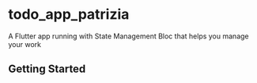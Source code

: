 # todo_app_patrizia

A Flutter app running with State Management Bloc that helps you manage your work

## Getting Started



